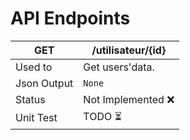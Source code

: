 # API Endpoints

| GET         | /utilisateur/{id}                                            |
| ----------- | ------------------------------------------------------------ |
| Used to     | Get users'data.|
| Json Output | `None` |
| Status      | Not Implemented ❌ |
| Unit Test   | TODO ⏳ |
